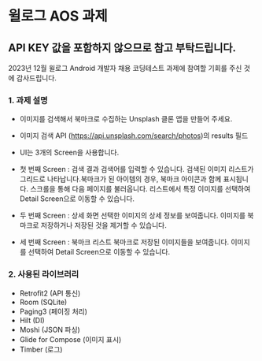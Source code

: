 # 윌로그 AOS 과제

## API KEY 값을 포함하지 않으므로 참고 부탁드립니다.

2023년 12월 윌로그 Android 개발자 채용 코딩테스트 과제에 참여할 기회를 주신 것에 감사드립니다.


### 1. 과제 설명
* 이미지를 검색해서 북마크로 수집하는 Unsplash 클론 앱을 만들어 주세요.

* 이미지 검색 API (https://api.unsplash.com/search/photos)의 results 필드

* UI는 3개의 Screen을 사용합니다.
* 첫 번째 Screen : 검색 결과
검색어를 입력할 수 있습니다.
검색된 이미지 리스트가 그리드로 나타납니다.북마크가 된 아이템의 경우, 북마크 아이콘과 함께 표시됩니다.
스크롤을 통해 다음 페이지를 불러옵니다.
리스트에서 특정 이미지를 선택하여 Detail Screen으로 이동할 수 있습니다.

* 두 번째 Screen : 상세 화면 
선택한 이미지의 상세 정보를 보여줍니다.
이미지를 북마크로 저장하거나 저장된 것을 제거할 수 있습니다.

* 세 번째 Screen : 북마크 리스트
북마크로 저장된 이미지들을 보여줍니다.
이미지를 선택하여 Detail Screen으로 이동할 수 있습니다.


### 2. 사용된 라이브러리
* Retrofit2 (API 통신)
* Room (SQLite)
* Paging3 (페이징 처리)
* Hilt (DI)
* Moshi (JSON 파싱)
* Glide for Compose (이미지 표시)
* Timber (로그)